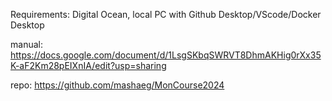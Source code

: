 Requirements: Digital Ocean, local PC with Github Desktop/VScode/Docker Desktop

manual:
https://docs.google.com/document/d/1LsgSKbqSWRVT8DhmAKHig0rXx35K-aF2Km28pEIXnIA/edit?usp=sharing


repo:
https://github.com/mashaeg/MonCourse2024
